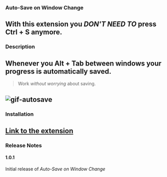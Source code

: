 ### Auto-Save on Window Change


With this extension you *DON'T NEED TO* press **Ctrl + S** anymore.
---

### Description

Whenever you **Alt + Tab** between windows your progress is automatically saved.
---

> Work *without worrying* about saving.

![gif-autosave](https://user-images.githubusercontent.com/32580511/58637255-ca5c6b00-82fa-11e9-89d1-120761537619.gif)
---

### Installation

[Link to the extension](https://marketplace.visualstudio.com/items?itemName=mcright.auto-save&ssr=false#overview)
---

### Release Notes

#### 1.0.1

Initial release of *Auto-Save on Window Change*
